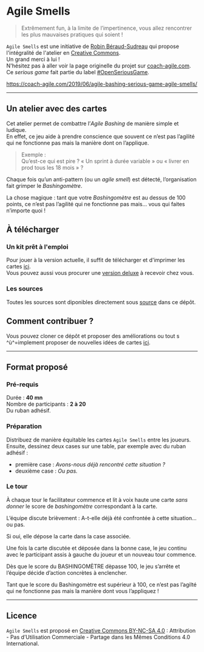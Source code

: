 # Agile Smells

>Extrêmement fun, à la limite de l’impertinence, vous allez rencontrer les plus mauvaises pratiques qui soient !

`Agile Smells` est une initiative de [Robin Béraud-Sudreau](https://coach-agile.com/) qui propose l'intégralité de l'atelier en [Creative Commons](https://creativecommons.org/licenses/by-nc-sa/4.0/).  
Un grand merci à lui !  
N'hésitez pas à aller voir la page originelle du projet sur [coach-agile.com](https://coach-agile.com/serious-game/agile-smells/).  
Ce _serious game_ fait partie du label [#OpenSeriousGame](https://openseriousgames.org/).

https://coach-agile.com/2019/06/agile-bashing-serious-game-agile-smells/

---
## Un atelier avec des cartes

Cet atelier permet de combattre l’_Agile Bashing_ de manière simple et ludique.  
En effet, ce jeu aide à prendre conscience que souvent ce n’est pas l’agilité qui ne fonctionne pas mais la manière dont on l’applique.

> Exemple :  
Qu’est-ce qui est pire ? « Un sprint à durée variable » ou « livrer en prod tous les 18 mois » ?

Chaque fois qu’un anti-pattern (ou un _agile smell_) est détecté, l’organisation fait grimper le _Bashingomètre_.

La chose magique : tant que votre _Bashingomètre_ est au dessus de 100 points, ce n’est pas l’agilité qui ne fonctionne pas mais… vous qui faites n’importe quoi !

## À télécharger

### Un kit prêt à l'emploi

Pour jouer à la version actuelle, il suffit de télécharger et d'imprimer les cartes [ici](kit/AGILE-SMELLS-SERIOUS-GAME-KIT-V2.pdf).  
Vous pouvez aussi vous procurer une [version deluxe](https://coach-agile.com/produit/agile-smells/) à recevoir chez vous.

### Les sources

Toutes les sources sont diponibles directement sous [source](source/AGILE-SMELLS-DIY-V5.pdf) dans ce dépôt.

## Comment contribuer ?

Vous pouvez cloner ce dépôt et proposer des améliorations ou tout s ^ù^=implement proposer de nouvelles idées de cartes [ici](https://github.com/Zenigata/Agile-Smells/issues).

---
## Format proposé

### Pré-requis

Durée : **40 mn**  
Nombre de participants : **2 à 20**  
Du ruban adhésif.

### Préparation

Distribuez de manière équitable les cartes `Agile Smells` entre les joueurs.  
Ensuite, dessinez deux cases sur une table, par exemple avec du ruban adhésif :
 * première case : _Avons-nous déjà rencontré cette situation ?_
 * deuxième case : _Ou pas._

 ### Le tour

À chaque tour le facilitateur commence et lit à voix haute une carte _sans donner_ le score de _bashingomètre_ correspondant à la carte.

L’équipe discute brièvement : A-t-elle déjà été confrontée à cette situation… ou pas.

Si oui, elle dépose la carte dans la case associée.

Une fois la carte discutée et déposée dans la bonne case, le jeu continu avec le participant assis à gauche du joueur et un nouveau tour commence.

Dès que le score du BASHINGOMÈTRE dèpasse 100, le jeu s’arrête et l’équipe décide d’action concrètes à enclencher.

Tant que le score du Bashingomètre est supérieur à 100, ce n’est pas l’agilté qui ne fonctionne pas mais la manière dont vous l’appliquez !

---
## Licence

`Agile Smells` est proposé en [Creative Commons BY-NC-SA 4.0](https://creativecommons.org/licenses/by-nc-sa/4.0/deed.fr) : Attribution - Pas d’Utilisation Commerciale - Partage dans les Mêmes Conditions 4.0 International.
